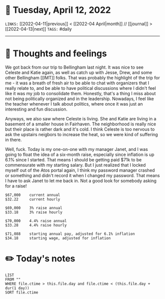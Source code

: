 # 📅 Tuesday, April 12, 2022
`LINKS:` [[2022-04-11|previous]] < [[2022-04 April|month]] // [[journal]] > [[2022-04-13|next]] 
`TAGS:` #daily

---
# 💭 Thoughts and feelings
We got back from our trip to Bellingham last night. It was nice to see Celeste and Katie again, as well as catch up with Jesse, Drew, and some other Bellingham [[IMT]] folks. That was probably the highlight of the trip for me - it was a breath of fresh air to be able to chat with organizers that I really relate to, and be able to have political discussions where I didn't feel like it was my job to consolidate them. Honestly, that's a thing I miss about not being politically organized and in the leadership. Nowadays, I feel like the teacher whenever I talk about politics, where once it was just an interesting and fun discussion. 

Anyways, we also saw where Celeste is living. She and Katie are living in a basement of a smaller house in Fairhaven. The neighborhood is really nice but their place is rather dark and it's cold. I think Celeste is too nervous to ask the upstairs neigbors to increase the heat, so we were kind of suffering in there. 

Well, fuck. Today is my one-on-one with my manager Janet, and I was going to float the idea of a six-month raise, especially since inflation is up 6.1% since I started. That means I should be getting paid $71k to be commensurate with my starting salary. But I just realized that I locked myself out of the Atos portal again, I think my password manager crashed or something and didn't record it when I changed my password. That means I have to ask Janet to let me back in. Not a good look for somebody asking for a raise! 

```raise-math
$67,000    current annual
$32.22     current hourly

$69,000    3% raise annual
$33.18     3% raise hourly

$70,000    4.4% raise annual
$33.28     4.4% raise hourly

$71,088    starting annual pay, adjusted for 6.1% inflation
$34.18     starting wage, adjusted for inflation
```


# ✏️ Today's notes
```dataview
LIST 
FROM ""
WHERE file.ctime > this.file.day and file.ctime < (this.file.day + dur(1 day))
SORT file.ctime
```
